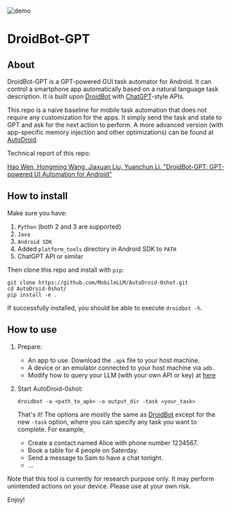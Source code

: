 ![demo](droidbot/resources/dummy_documents/DroidBot-GPT-demo.gif)

# DroidBot-GPT

## About

DroidBot-GPT is a GPT-powered GUI task automator for Android.
It can control a smartphone app automatically based on a natural language task description.
It is built upon [DroidBot](https://github.com/honeynet/droidbot) with [ChatGPT](https://chat.openai.com/)-style APIs.

This repo is a naive baseline for mobile task automation that does not require any customization for the apps. It simply send the task and state to GPT and ask for the next action to perform.
A more advanced version (with app-specific memory injection and other optimizations) can be found at [AutoDroid](https://github.com/MobileLLM/AutoDroid).

Technical report of this repo:

[Hao Wen, Hongming Wang, Jiaxuan Liu, Yuanchun Li. "DroidBot-GPT: GPT-powered UI Automation for Android"](https://arxiv.org/abs/2304.07061)


## How to install

Make sure you have:

1. `Python` (both 2 and 3 are supported)
2. `Java`
3. `Android SDK`
4. Added `platform_tools` directory in Android SDK to `PATH`
5. ChatGPT API or similar

Then clone this repo and install with `pip`:

```shell
git clone https://github.com/MobileLLM/AutoDroid-0shot.git
cd AutoDroid-0shot/
pip install -e .
```

If successfully installed, you should be able to execute `droidbot -h`.

## How to use

1. Prepare:

    + An app to use. Download the `.apk` file to your host machine.
    + A device or an emulator connected to your host machine via `adb`.
    + Modify how to query your LLM (with your own API or key) at [here](https://github.com/MobileLLM/DroidBot-GPT/blob/09c0d5d380c508f244321e236edb5697c59983e3/droidbot/input_policy.py#L740C6-L740C6)

2. Start AutoDroid-0shot:

    ```
    droidbot -a <path_to_apk> -o output_dir -task <your_task>
    ```
    That's it! The options are mostly the same as [DroidBot](https://github.com/honeynet/droidbot) except for the new `-task` option, where you can specify any task you want to complete. For example,

    - Create a contact named Alice with phone number 1234567.
    - Book a table for 4 people on Saterday.
    - Send a message to Sam to have a chat tonight.
    - ...

Note that this tool is currently for research purpose only. It may perform unintended actions on your device. Please use at your own risk.

Enjoy!

